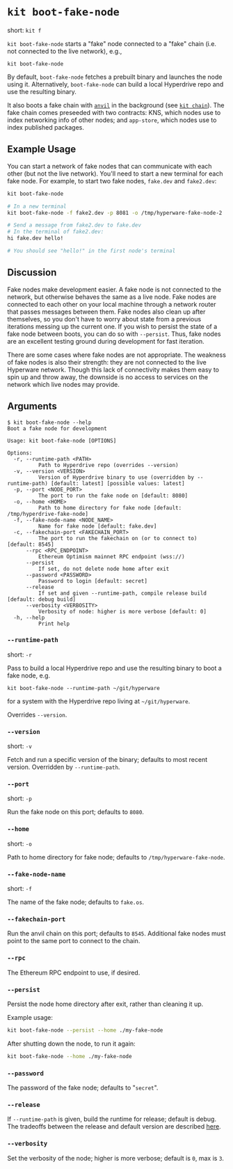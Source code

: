 # `kit boot-fake-node`

short: `kit f`

`kit boot-fake-node` starts a "fake" node connected to a "fake" chain (i.e. not connected to the live network), e.g.,

```
kit boot-fake-node
```

By default, `boot-fake-node` fetches a prebuilt binary and launches the node using it.
Alternatively, `boot-fake-node` can build a local Hyperdrive repo and use the resulting binary.

It also boots a fake chain with [`anvil`](https://book.getfoundry.sh/anvil/) in the background (see [`kit chain`](../kit/chain.md)).
The fake chain comes preseeded with two contracts: KNS, which nodes use to index networking info of other nodes; and `app-store`, which nodes use to index published packages.

## Example Usage

You can start a network of fake nodes that can communicate with each other (but not the live network).
You'll need to start a new terminal for each fake node.
For example, to start two fake nodes, `fake.dev` and `fake2.dev`:

```bash
kit boot-fake-node

# In a new terminal
kit boot-fake-node -f fake2.dev -p 8081 -o /tmp/hyperware-fake-node-2

# Send a message from fake2.dev to fake.dev
# In the terminal of fake2.dev:
hi fake.dev hello!

# You should see "hello!" in the first node's terminal
```

## Discussion

Fake nodes make development easier.
A fake node is not connected to the network, but otherwise behaves the same as a live node.
Fake nodes are connected to each other on your local machine through a network router that passes messages between them.
Fake nodes also clean up after themselves, so you don't have to worry about state from a previous iterations messing up the current one.
If you wish to persist the state of a fake node between boots, you can do so with `--persist`.
Thus, fake nodes are an excellent testing ground during development for fast iteration.

There are some cases where fake nodes are not appropriate.
The weakness of fake nodes is also their strength: they are not connected to the live Hyperware network.
Though this lack of connectivity makes them easy to spin up and throw away, the downside is no access to services on the network which live nodes may provide.

## Arguments

```
$ kit boot-fake-node --help
Boot a fake node for development

Usage: kit boot-fake-node [OPTIONS]

Options:
  -r, --runtime-path <PATH>
          Path to Hyperdrive repo (overrides --version)
  -v, --version <VERSION>
          Version of Hyperdrive binary to use (overridden by --runtime-path) [default: latest] [possible values: latest]
  -p, --port <NODE_PORT>
          The port to run the fake node on [default: 8080]
  -o, --home <HOME>
          Path to home directory for fake node [default: /tmp/hyperdrive-fake-node]
  -f, --fake-node-name <NODE_NAME>
          Name for fake node [default: fake.dev]
  -c, --fakechain-port <FAKECHAIN_PORT>
          The port to run the fakechain on (or to connect to) [default: 8545]
      --rpc <RPC_ENDPOINT>
          Ethereum Optimism mainnet RPC endpoint (wss://)
      --persist
          If set, do not delete node home after exit
      --password <PASSWORD>
          Password to login [default: secret]
      --release
          If set and given --runtime-path, compile release build [default: debug build]
      --verbosity <VERBOSITY>
          Verbosity of node: higher is more verbose [default: 0]
  -h, --help
          Print help
```

### `--runtime-path`

short: `-r`

Pass to build a local Hyperdrive repo and use the resulting binary to boot a fake node, e.g.

```
kit boot-fake-node --runtime-path ~/git/hyperware
```

for a system with the Hyperdrive repo living at `~/git/hyperware`.

Overrides `--version`.

### `--version`

short: `-v`

Fetch and run a specific version of the binary; defaults to most recent version.
Overridden by `--runtime-path`.

### `--port`

short: `-p`

Run the fake node on this port; defaults to `8080`.

### `--home`

short: `-o`

Path to home directory for fake node; defaults to `/tmp/hyperware-fake-node`.

### `--fake-node-name`

short: `-f`

The name of the fake node; defaults to `fake.os`.

### `--fakechain-port`

Run the anvil chain on this port; defaults to `8545`.
Additional fake nodes must point to the same port to connect to the chain.

### `--rpc`

The Ethereum RPC endpoint to use, if desired.

### `--persist`

Persist the node home directory after exit, rather than cleaning it up.

Example usage:

``` bash
kit boot-fake-node --persist --home ./my-fake-node
```

After shutting down the node, to run it again:

```bash
kit boot-fake-node --home ./my-fake-node
```

### `--password`

The password of the fake node; defaults to "`secret`".

### `--release`

If `--runtime-path` is given, build the runtime for release; default is debug.
The tradeoffs between the release and default version are described [here](https://doc.rust-lang.org/book/ch01-03-hello-cargo.html?highlight=release#building-for-release).

### `--verbosity`

Set the verbosity of the node; higher is more verbose; default is `0`, max is `3`.
